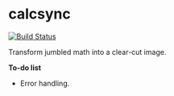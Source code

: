 # calcsync
[![Build Status](https://travis-ci.org/ThatOneTqnk/calcsync.svg?branch=master)](https://travis-ci.org/ThatOneTqnk/calcsync)


Transform jumbled math into a clear-cut image.


**To-do list**
- Error handling.
